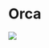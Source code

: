 # Orca






<img src="https://img.shields.io/badge/java-007396?style=for-the-badge&logo=java&logoColor=white">

